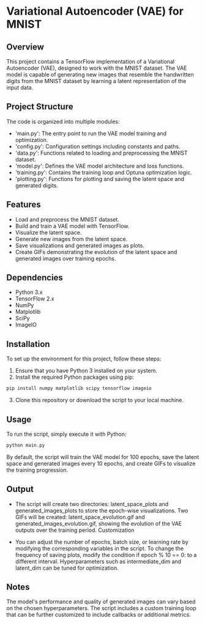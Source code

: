# Variational Autoencoder (VAE) for MNIST #

## Overview ##

This project contains a TensorFlow implementation of a Variational Autoencoder (VAE), designed to work with the MNIST dataset. The VAE model is capable of generating new images that resemble the handwritten digits from the MNIST dataset by learning a latent representation of the input data.

## Project Structure ##

The code is organized into multiple modules:

* 'main.py': The entry point to run the VAE model training and optimization.
* 'config.py': Configuration settings including constants and paths.
* 'data.py': Functions related to loading and preprocessing the MNIST dataset.
* 'model.py': Defines the VAE model architecture and loss functions.
* 'training.py': Contains the training loop and Optuna optimization logic.
* 'plotting.py': Functions for plotting and saving the latent space and generated digits.

## Features ##

* Load and preprocess the MNIST dataset.
* Build and train a VAE model with TensorFlow.
* Visualize the latent space.
* Generate new images from the latent space.
* Save visualizations and generated images as plots.
* Create GIFs demonstrating the evolution of the latent space and generated images over training epochs.


## Dependencies ##

* Python 3.x
* TensorFlow 2.x
* NumPy
* Matplotlib
* SciPy
* ImageIO

## Installation ##

To set up the environment for this project, follow these steps:

1. Ensure that you have Python 3 installed on your system.
2. Install the required Python packages using pip:

```bash
pip install numpy matplotlib scipy tensorflow imageio
```
3. Clone this repository or download the script to your local machine.


## Usage ##

To run the script, simply execute it with Python:

```bash
python main.py
```
By default, the script will train the VAE model for 100 epochs, save the latent space and generated images every 10 epochs, and create GIFs to visualize the training progression.

## Output ##

* The script will create two directories: latent_space_plots and generated_images_plots to store the epoch-wise visualizations.
Two GIFs will be created: latent_space_evolution.gif and generated_images_evolution.gif, showing the evolution of the VAE outputs over the training period.
Customization

* You can adjust the number of epochs, batch size, or learning rate by modifying the corresponding variables in the script.
To change the frequency of saving plots, modify the condition if epoch % 10 == 0: to a different interval.
Hyperparameters such as intermediate_dim and latent_dim can be tuned for optimization.

## Notes ##

The model's performance and quality of generated images can vary based on the chosen hyperparameters.
The script includes a custom training loop that can be further customized to include callbacks or additional metrics.




